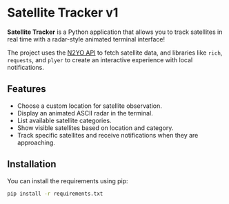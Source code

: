 # Satellite Tracker v1

**Satellite Tracker** is a Python application that allows you to track satellites in real time with a radar-style animated terminal interface!

The project uses the [N2YO API](https://www.n2yo.com/api/) to fetch satellite data, and libraries like `rich`, `requests`, and `plyer` to create an interactive experience with local notifications.

## Features

- Choose a custom location for satellite observation.
- Display an animated ASCII radar in the terminal.
- List available satellite categories.
- Show visible satellites based on location and category.
- Track specific satellites and receive notifications when they are approaching.

## Installation

You can install the requirements using pip:

```bash
pip install -r requirements.txt
